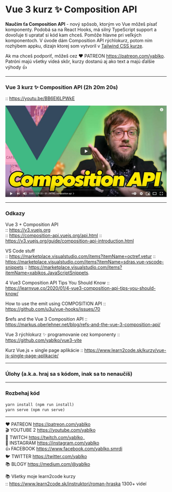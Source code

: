 # Vue 3 kurz ✨ Composition API

**Naučím ťa Composition API** - nový spôsob, ktorým vo Vue môžeš písať komponenty. Podobá sa na React Hooks, má silný TypeScript support a dovoľuje ti upratať si kód kam chceš. Pomôže hlavne pri veľkých komponentoch. V úvode dám Composition API rýchlokurz, potom ním rozhýbem appku, dizajn ktorej som vytvoril v [Tailwind CSS kurze](https://github.com/yablko/tailwind-trulo).

Ak ma chceš podporiť, môžeš cez ❤️ PATREON https://patreon.com/yablko.  
Patróni majú všetky videá skôr, kurzy dostanú aj ako text a majú ďalšie výhody 👍

---

### Vue 3 kurz ✨ Composition API (2h 20m 20s)
:: https://youtu.be/BB6El6LPWkE

[![youtube tutorial link](vue3composition.jpg)](https://youtu.be/BB6El6LPWkE)

---

### Odkazy

Vue 3 + Composition API  
:: https://v3.vuejs.org  
:: https://composition-api.vuejs.org/api.html
:: https://v3.vuejs.org/guide/composition-api-introduction.html 

VS Code stuff  
:: https://marketplace.visualstudio.com/items?itemName=octref.vetur 
:: https://marketplace.visualstudio.com/items?itemName=sdras.vue-vscode-snippets 
:: https://marketplace.visualstudio.com/items?itemName=xabikos.JavaScriptSnippets. 

4 Vue3 Composition API Tips You Should Know
:: https://learnvue.co/2020/01/4-vue3-composition-api-tips-you-should-know/

How to use the emit using COMPOSITION API
:: https://github.com/u3u/vue-hooks/issues/70

$refs and the Vue 3 Composition API
:: https://markus.oberlehner.net/blog/refs-and-the-vue-3-composition-api/

Vue 3 rýchlokurz ✨ programovanie cez komponenty
:: https://github.com/yablko/vue3-vite

Kurz Vue.js + single page aplikácie
:: https://www.learn2code.sk/kurzy/vue-js-single-page-aplikacie/

---

### Úlohy (a.k.a. hraj sa s kódom, inak sa to nenaučíš)

---

### Rozbehaj kód

```
yarn install (npm run install)
yarn serve (npm run serve)
```

---

❤️ PATREON https://patreon.com/yablko  
🎬 YOUTUBE 2 https://youtube.com/yablko  
🍿 TWITCH https://twitch.com/yablko_  
📸 INSTAGRAM https://instagram.com/yablko  
👍 FACEBOOK https://www.facebook.com/yablko.smrdi  
🐦 TWITTER https://twitter.com/yablko  
📚 BLOGY https://medium.com/@yablko  
  
📚 Všetky moje learn2code kurzy  
:: https://www.learn2code.sk/instruktori/roman-hraska 1300+ videí
